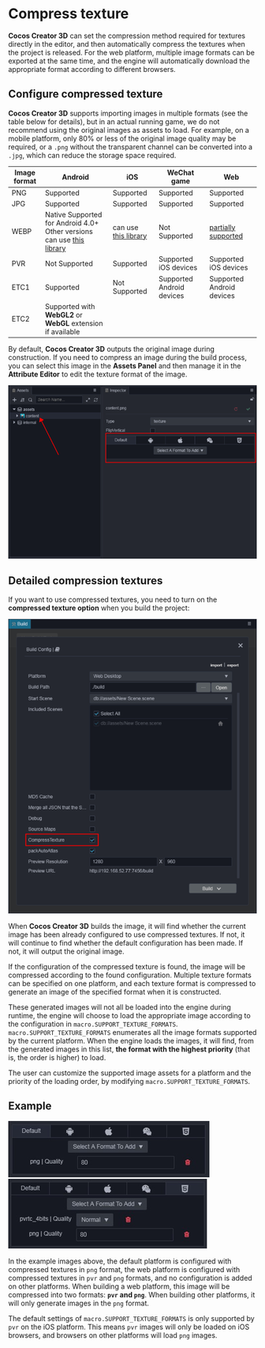 # Compress texture

__Cocos Creator 3D__ can set the compression method required for textures directly in the editor, and then automatically compress the textures when the project is released. For the web platform, multiple image formats can be exported at the same time, and the engine will automatically download the appropriate format according to different browsers.

## Configure compressed texture

__Cocos Creator 3D__ supports importing images in multiple formats (see the table below for details), but in an actual running game, we do not recommend using the original images as assets to load. For example, on a mobile platform, only 80% or less of the original image quality may be required, or a `.png` without the transparent channel can be converted into a `.jpg`, which can reduce the storage space required.

| Image format | Android | iOS | WeChat game | Web |
| ------------ | ------------- | --------- | -------- | -------- |
| PNG | Supported | Supported | Supported | Supported |
| JPG | Supported | Supported | Supported | Supported |
| WEBP | Native Supported for Android 4.0+<br>Other versions can use [this library](https://github.com/alexey-pelykh/webp-android-backport) | can use [this library](https://github.com/carsonmcdonald/WebP-iOS-example) | Not Supported | [partially supported](https://caniuse.com/#feat=webp) |
| PVR | Not Supported | Supported | Supported iOS devices | Supported iOS devices |
| ETC1 | Supported | Not Supported | Supported Android devices | Supported Android devices |
| ETC2 | Supported with __WebGL2__ or __WebGL__ extension if available |

By default, __Cocos Creator 3D__ outputs the original image during construction. If you need to compress an image during the build process, you can select this image in the **Assets Panel** and then manage it in the **Attribute Editor** to edit the texture format of the image.

![compress-texture](compress-texture/compress-texture.png)

## Detailed compression textures

If you want to use compressed textures, you need to turn on the __compressed texture option__ when you build the project:

![compress-texture-build](compress-texture/compress-build.png)

When __Cocos Creator 3D__ builds the image, it will find whether the current image has been already configured to use compressed textures. If not, it will continue to find whether the default configuration has been made. If not, it will output the original image.

If the configuration of the compressed texture is found, the image will be compressed according to the found configuration. Multiple texture formats can be specified on one platform, and each texture format is compressed to generate an image of the specified format when it is constructed.

These generated images will not all be loaded into the engine during runtime, the engine will choose to load the appropriate image according to the configuration in `macro.SUPPORT_TEXTURE_FORMATS`. `macro.SUPPORT_TEXTURE_FORMATS` enumerates all the image formats supported by the current platform. When the engine loads the images, it will find, from the generated images in this list, **the format with the highest priority** (that is, the order is higher) to load.

The user can customize the supported image assets for a platform and the priority of the loading order, by modifying `macro.SUPPORT_TEXTURE_FORMATS`.

## Example

![1](compress-texture/compress-1.jpg)
![2](compress-texture/compress-2.jpg)

In the example images above, the default platform is configured with compressed textures in `png` format, the web platform is configured with compressed textures in `pvr` and `png` formats, and no configuration is added on other platforms. When building a web platform, this image will be compressed into two formats: __`pvr` and `png`__. When building other platforms, it will only generate images in the `png` format.

The default settings of `macro.SUPPORT_TEXTURE_FORMATS` is only supported by `pvr` on the iOS platform. This means `pvr` images will only be loaded on iOS browsers, and browsers on other platforms will load `png` images.